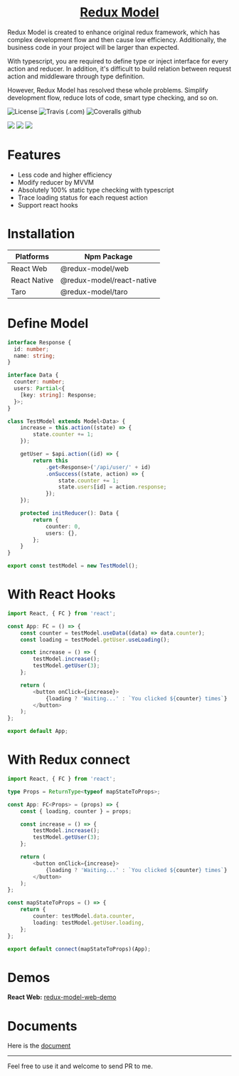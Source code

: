 <h1 align="center">
  <a href="https://fwh1990.github.io/redux-model">
    Redux Model
  </a>
</h1>

Redux Model is created to enhance original redux framework, which has complex development flow and then cause low efficiency. Additionally, the business code in your project will be larger than expected.

With typescript, you are required to define type or inject interface for every action and reducer. In addition, it's difficult to build relation between request action and middleware through type definition.

However, Redux Model has resolved these whole problems. Simplify development flow, reduce lots of code, smart type checking, and so on.

![License](https://img.shields.io/github/license/fwh1990/redux-model?color=blue)
![Travis (.com)](https://img.shields.io/travis/com/fwh1990/redux-model)
![Coveralls github](https://img.shields.io/coveralls/github/fwh1990/redux-model)

[![](https://img.shields.io/npm/dt/@redux-model/web.svg?label=@redux-model/web)](https://www.npmjs.com/package/@redux-model/web)
[![](https://img.shields.io/npm/dt/@redux-model/react-native.svg?label=@redux-model/react-native)](https://www.npmjs.com/package/@redux-model/react-native)
[![](https://img.shields.io/npm/dt/@redux-model/taro.svg?label=@redux-model/taro)](https://www.npmjs.com/package/@redux-model/taro)

# Features

* Less code and higher efficiency
* Modify reducer by MVVM
* Absolutely 100% static type checking with typescript
* Trace loading status for each request action
* Support react hooks

# Installation
| Platforms | Npm Package |
| ---- | ---- |
| React Web | @redux-model/web |
| React Native | @redux-model/react-native |
| Taro | @redux-model/taro |

# Define Model
```typescript
interface Response {
  id: number;
  name: string;
}

interface Data {
  counter: number;
  users: Partial<{
    [key: string]: Response;
  }>;
}

class TestModel extends Model<Data> {
    increase = this.action((state) => {
        state.counter += 1;
    });

    getUser = $api.action((id) => {
        return this
            .get<Response>('/api/user/' + id)
            .onSuccess((state, action) => {
                state.counter += 1;
                state.users[id] = action.response;
            });
    });

    protected initReducer(): Data {
        return {
            counter: 0,
            users: {},
        };
    }
}

export const testModel = new TestModel();
```

# With React Hooks
```typescript
import React, { FC } from 'react';

const App: FC = () => {
    const counter = testModel.useData((data) => data.counter);
    const loading = testModel.getUser.useLoading();

    const increase = () => {
        testModel.increase();
        testModel.getUser(3);
    };

    return (
        <button onClick={increase}>
            {loading ? 'Waiting...' : `You clicked ${counter} times`}
        </button>
    );
};

export default App;
```

# With Redux connect
```typescript
import React, { FC } from 'react';

type Props = ReturnType<typeof mapStateToProps>;

const App: FC<Props> = (props) => {
    const { loading, counter } = props;

    const increase = () => {
        testModel.increase();
        testModel.getUser(3);
    };

    return (
        <button onClick={increase}>
            {loading ? 'Waiting...' : `You clicked ${counter} times`}
        </button>
    );
};

const mapStateToProps = () => {
    return {
        counter: testModel.data.counter,
        loading: testModel.getUser.loading,
    };
};

export default connect(mapStateToProps)(App);
```

# Demos

**React Web:** [redux-model-web-demo](https://github.com/fwh1990/redux-model-web-demo)

# Documents

Here is the [document](https://fwh1990.github.io/redux-model)

---------------------

Feel free to use it and welcome to send PR to me.
